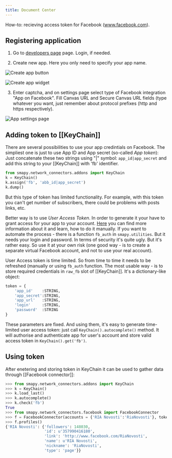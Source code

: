 ```yaml
---
title: Document Center
---
```


How-to: recieving access token for Facebook (www.facebook.com).

## Registering application

1. Go to [developers page](https://developers.facebook.com/apps/) page. Login, if needed.

2. Create new app. Here you only need to specify your app name.

 ![Create app button](https://dl.dropboxusercontent.com/u/81437006/smapy/token_fb_1.PNG)

 ![Create app widget](https://dl.dropboxusercontent.com/u/81437006/smapy/token_fb_2.PNG)

3. Enter captcha, and on settings page select type of Facebook integration "App on Facebook". Fill Canvas URL and Secure Canvas URL fields (type whatever you want, just remember about protocol prefixes (http and https respectively).

 ![App settings page](https://dl.dropboxusercontent.com/u/81437006/smapy/token_fb_3.PNG)

## Adding token to [[KeyChain]]

There are several possibilities to use your app credintials on Facebook. The simpliest one is just to use App ID and App secret (so-called *App token*): Just concatenate these two strings using "|" symbol: `app_id|app_secret` and add this string to your [[KeyChain]] with 'fb' identifier.

```python
from smapy.network_connectors.addons import KeyChain
k = KeyChain()
k.assign('fb', 'abb_id|app_secret')
k.dump()
```

But this type of token has limited functionality. For example, with this token you can't get number of subscribers, there could be problems with posts links, etc.

Better way is to use *User Access Token*. In order to generate it your have to grant access for your app to your account. [Here](https://developers.facebook.com/docs/facebook-login/access-tokens/) you can find more information about it and learn, how to do it manually. If you want to automate the process - there is a function `fb_auth` in `smapy.utilities`. But it needs your login and password. In terms of security it's quite ugly. But it's rather easy. So use it at your own risk (one good way - is to create a separate virtual Facebook account, and not to use your real account).

User Access token is time limited. So from time to time it needs to be refreshed (manually or using `fb_auth` function. The most usable way - is to store required credentials in `raw_fb` slot of [[KeyChain]]. It's a dictionary-like object:

```python
token = {
    'app_id'    :STRING,
    'app_secret':STRING,
    'app_url'   :STRING,
    'login'     :STRING,
    'password'  :STRING
}
```

These parameters are fixed. And using them, it's easy to generate time-limited user access token: just call `KeyChain().autocomplete()` method. It will authorise and authenticate app for user's account and store valid access token in `KeyChain().get('fb')`.

## Using token

After enetering and storing token in KeyChain it can be used to gather data through [[Facebook connector]]:

```python
>>> from smapy.network_connectors.addons import KeyChain
>>> k = KeyChain()
>>> k.load_last()
>>> k.autocomplete()
>>> k.check('fb')
True
>>> from smapy.network_connectors.facebook import FacebookConnector
>>> f = FacebookConnector(accounts = {'RIA Novosti':'RiaNovosti'}, token = k.get('fb'))
>>> f.profiles()
{'RIA Novosti': {'followers': 148030,
                 'id': u'357990416180',
                 'link': 'http://www.facebook.com/RiaNovosti',
                 'name': u'RIA Novosti',
                 'nickname': 'RiaNovosti',
                 'type': 'page'}}
```
